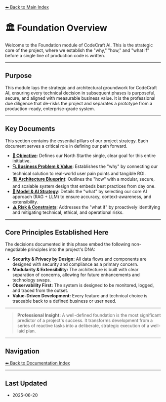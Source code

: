 [⬅ Back to Main Index](../../INDEX.md)

# 🏛️ Foundation Overview

Welcome to the Foundation module of CodeCraft AI. This is the strategic core of the project, where we establish the "why," "how," and "what if" before a single line of production code is written.

---

## Purpose

This module lays the strategic and architectural groundwork for CodeCraft AI, ensuring every technical decision in subsequent phases is purposeful, secure, and aligned with measurable business value. It is the professional due diligence that de-risks the project and separates a prototype from a production-ready, enterprise-grade system.

---

## Key Documents

This section contains the essential pillars of our project strategy. Each document serves a critical role in defining our path forward.

-   [**🎯 Objective**](Objective.md): Defines our North Starthe single, clear goal for this entire initiative.
-   [**🔍 Business Problem & Value**](Business_Problem_Value.md): Establishes the "why" by connecting our technical solution to real-world user pain points and tangible ROI.
-   [**🏗️ Architecture Blueprint**](Architecture_Blueprint.md): Outlines the "how" with a modular, secure, and scalable system design that embeds best practices from day one.
-   [**🤖 Model & AI Strategy**](Model_Strategy.md): Details the "what" by selecting our core AI approach (RAG + LLM) to ensure accuracy, context-awareness, and extensibility.
-   [**⚠️ Risk & Constraints**](Risk_Constraints.md): Addresses the "what if" by proactively identifying and mitigating technical, ethical, and operational risks.

---

## Core Principles Established Here

The decisions documented in this phase embed the following non-negotiable principles into the project's DNA:

-   **Security & Privacy by Design:** All data flows and components are designed with security and compliance as a primary concern.
-   **Modularity & Extensibility:** The architecture is built with clear separation of concerns, allowing for future enhancements and technology swaps.
-   **Observability First:** The system is designed to be monitored, logged, and traced from the outset.
-   **Value-Driven Development:** Every feature and technical choice is traceable back to a defined business or user need.

---

> **Professional Insight:**
> A well-defined foundation is the most significant predictor of a project's success. It transforms development from a series of reactive tasks into a deliberate, strategic execution of a well-laid plan.

---

## Navigation

[⬅ Back to Documentation Index](../../../INDEX.md)

---

## Last Updated

-   2025-06-20
